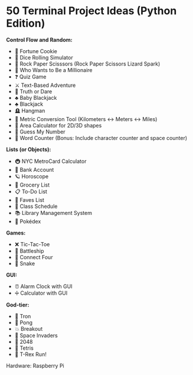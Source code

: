# 50 Terminal Project Ideas (Python Edition)

**Control Flow and Random:**

- 🥠 Fortune Cookie
- 🎲 Dice Rolling Simulator
- 🫱 Rock Paper Scisssors (Rock Paper Scissors Lizard Spark)
- 🤑 Who Wants to Be a Millionaire
- ❓ Quiz Game
- ⚔️ Text-Based Adventure
- 🙈 Truth or Dare
- ♣️ Baby Blackjack
- ♣️ Blackjack
- 🪦 Hangman
- 📏 Metric Conversion Tool (Kilometers <-> Meters <-> Miles)
- 📐 Area Calculator for 2D/3D shapes
- 🔢 Guess My Number
- 🔡 Word Counter (Bonus: Include character counter and space counter)

**Lists (or Objects):**

- 🚇 NYC MetroCard Calculator
- 🏦 Bank Account
- 🪐 Horoscope
- 🛒 Grocery List
- 📋 To-Do List
- 💖 Faves List
- 📝 Class Schedule
- 📚 Library Management System
- 🔎 Pokédex

**Games:**

- ❌ Tic-Tac-Toe
- 🚢 Battleship
- 🔴 Connect Four
- 🐍 Snake

**GUI:**

- ⏰ Alarm Clock with GUI
- ➗ Calculator with GUI

**God-tier:**

- 💨 Tron
- 🏓 Pong
- 💥 Breakout
- 👾 Space Invaders
- 🧠 2048
- 🧱 Tetris
- 🦖 T-Rex Run!

Hardware: Raspberry Pi


